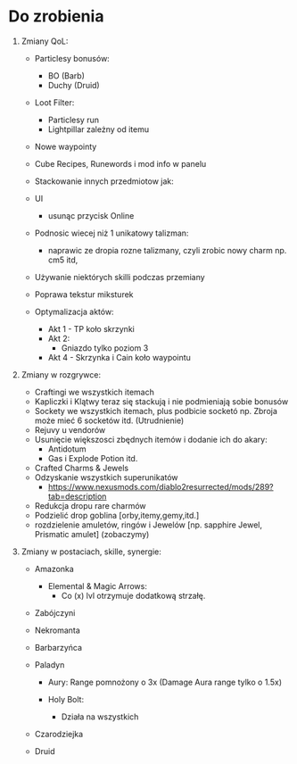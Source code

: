 # Do zrobienia

1. Zmiany QoL:
    
    - Particlesy bonusów:
        - BO (Barb)
        - Duchy (Druid)

    - Loot Filter:
        + Particlesy run
        + Lightpillar zależny od itemu

    - Nowe waypointy

    - Cube Recipes, Runewords i mod info w panelu    

    - Stackowanie innych przedmiotow jak:
    
    - UI
        + usunąc przycisk Online

    - Podnosic wiecej niż 1 unikatowy talizman:
        + naprawic ze dropia rozne talizmany, czyli zrobic nowy charm np. cm5 itd,

    - Używanie niektórych skilli podczas przemiany
    - Poprawa tekstur miksturek
    - Optymalizacja aktów:
        + Akt 1 - TP koło skrzynki
        + Akt 2:
            - Gniazdo tylko poziom 3
        + Akt 4 - Skrzynka i Cain koło waypointu

2. Zmiany w rozgrywce:
    - Craftingi we wszystkich itemach
    - Kapliczki i Klątwy teraz się stackują i nie podmieniają sobie bonusów
    - Sockety we wszystkich itemach, plus podbicie socketó np. Zbroja może mieć 6 socketów itd. (Utrudnienie)
    - Rejuvy u vendorów
    - Usunięcie większosci zbędnych itemów i dodanie ich do akary:
        + Antidotum
        + Gas i Explode Potion itd.
    - Crafted Charms & Jewels
    - Odzyskanie wszystkich superunikatów
        + https://www.nexusmods.com/diablo2resurrected/mods/289?tab=description
    - Redukcja dropu rare charmów
    - Podzielić drop goblina [orby,itemy,gemy,itd.]
    - rozdzielenie amuletów, ringów i Jewelów [np. sapphire Jewel, Prismatic amulet] (zobaczymy)

    
    
3. Zmiany w postaciach, skille, synergie:

    - Amazonka
        + Elemental & Magic Arrows:
            - Co (x) lvl otrzymuje dodatkową strzałę. 

    - Zabójczyni

    - Nekromanta

    - Barbarzyńca

    - Paladyn
        + Aury:
            Range pomnożony o 3x (Damage Aura range tylko o 1.5x)

        + Holy Bolt:
            - Działa na wszystkich

    - Czarodziejka

    - Druid
